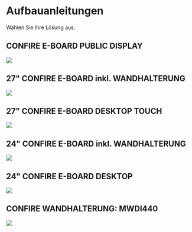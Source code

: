 # Aufbauanleitungen 

Wählen Sie Ihre Lösung aus.

## CONFIRE E-BOARD PUBLIC DISPLAY

<a href="https://download.stueber.de/doc/de/eboard/aufbauanleitungen/GIADA.PUBLIC-DISPLAY.MWDI440.pdf" target="_blank"><img src="\images\Thumbnail.GIADA.PUBLIC-DISPLAY.MWDI440.jpg" align="middle"></a>

## 27" CONFIRE E-BOARD inkl. WANDHALTERUNG

<a href="https://download.stueber.de/doc/de/eboard/aufbauanleitungen/Step.Iiyama.MWD420.pdf" target="_blank"><img src="\images\Thumbnail.Step.Iiyama.MWD420.jpg" align="middle"></a>

## 27" CONFIRE E-BOARD DESKTOP TOUCH

<a href="https://download.stueber.de/doc/de/eboard/aufbauanleitungen/Step.Iiyama.Standfuß.pdf" target="_blank"><img src="\images\Thumbnail.Step.Iiyama.Standfuß.jpg" align="middle"></a>

## 24" CONFIRE E-BOARD inkl. WANDHALTERUNG

<a href="https://download.stueber.de/doc/de/eboard/aufbauanleitungen/Step.NEC-AS242W.MWD420.pdf" target="_blank"><img src="\images\Thumbnail.Step.NEC-AS242W.MWD420.jpg" align="middle"></a>

## 24" CONFIRE E-BOARD DESKTOP

<a href="https://download.stueber.de/doc/de/eboard/aufbauanleitungen/Step.NEC-AS242W.Standfuß.pdf" target="_blank"><img src="\images\Thumbnail.Step.NEC-AS242W.Standfuß.jpg" align="middle"></a>

## CONFIRE WANDHALTERUNG: MWDI440

<a href="https://download.stueber.de/doc/de/eboard/aufbauanleitungen/CONFIRE.Wandhalterung.MWDI440.pdf" target="_blank"><img src="\images\Thumbnail.CONFIRE.Wandhalterung.MWDI440.jpg" align="middle"></a>
